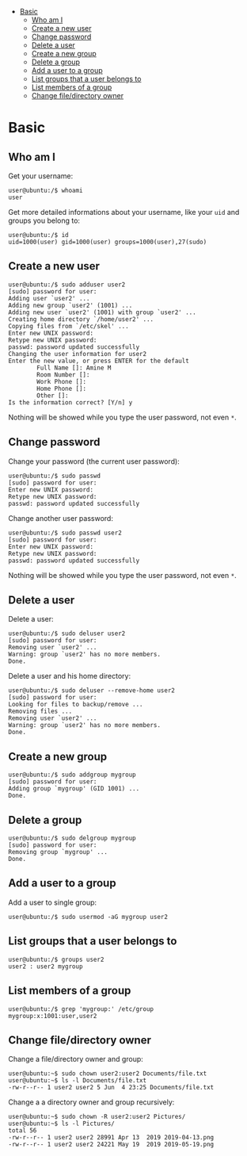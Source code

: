 - [Basic](#basic)
  - [Who am I](#who-am-i)
  - [Create a new user](#create-a-new-user)
  - [Change password](#change-password)
  - [Delete a user](#delete-a-user)
  - [Create a new group](#create-a-new-group)
  - [Delete a group](#delete-a-group)
  - [Add a user to a group](#add-a-user-to-a-group)
  - [List groups that a user belongs to](#list-groups-that-a-user-belongs-to)
  - [List members of a group](#list-members-of-a-group)
  - [Change file/directory owner](#change-filedirectory-owner)


# Basic

## Who am I
Get your username:
```console
user@ubuntu:/$ whoami
user
```

Get more detailed informations about your username, like your `uid` and groups you belong to: 
```console
user@ubuntu:/$ id
uid=1000(user) gid=1000(user) groups=1000(user),27(sudo)
```

## Create a new user
```console
user@ubuntu:/$ sudo adduser user2
[sudo] password for user:
Adding user `user2' ...
Adding new group `user2' (1001) ...
Adding new user `user2' (1001) with group `user2' ...
Creating home directory `/home/user2' ...
Copying files from `/etc/skel' ...
Enter new UNIX password:
Retype new UNIX password:
passwd: password updated successfully
Changing the user information for user2
Enter the new value, or press ENTER for the default
        Full Name []: Amine M
        Room Number []:
        Work Phone []:
        Home Phone []:
        Other []:
Is the information correct? [Y/n] y
```

Nothing will be showed while you type the user password, not even `*`.

## Change password
Change your password (the current user password):
```console
user@ubuntu:/$ sudo passwd
[sudo] password for user: 
Enter new UNIX password: 
Retype new UNIX password: 
passwd: password updated successfully
```

Change another user password:
```console
user@ubuntu:/$ sudo passwd user2
[sudo] password for user: 
Enter new UNIX password: 
Retype new UNIX password: 
passwd: password updated successfully
```

Nothing will be showed while you type the user password, not even `*`.


## Delete a user
Delete a user:
```console
user@ubuntu:/$ sudo deluser user2
[sudo] password for user:
Removing user `user2' ...
Warning: group `user2' has no more members.
Done.
```

Delete a user and his home directory:
```console
user@ubuntu:/$ sudo deluser --remove-home user2
[sudo] password for user:
Looking for files to backup/remove ...
Removing files ...
Removing user `user2' ...
Warning: group `user2' has no more members.
Done.
```

## Create a new group
```console
user@ubuntu:/$ sudo addgroup mygroup
[sudo] password for user: 
Adding group `mygroup' (GID 1001) ...
Done.
```

## Delete a group
```console
user@ubuntu:/$ sudo delgroup mygroup
[sudo] password for user: 
Removing group `mygroup' ...
Done.
```


## Add a user to a group
Add a user to single group:
```console
user@ubuntu:/$ sudo usermod -aG mygroup user2
```

## List groups that a user belongs to
```console
user@ubuntu:/$ groups user2
user2 : user2 mygroup
```

## List members of a group
```console
user@ubuntu:/$ grep 'mygroup:' /etc/group
mygroup:x:1001:user,user2
```

## Change file/directory owner
Change a file/directory owner and group:
```console
user@ubuntu:~$ sudo chown user2:user2 Documents/file.txt 
user@ubuntu:~$ ls -l Documents/file.txt 
-rw-r--r-- 1 user2 user2 5 Jun  4 23:25 Documents/file.txt
```

Change a a directory owner and group recursively:
```console
user@ubuntu:~$ sudo chown -R user2:user2 Pictures/
user@ubuntu:~$ ls -l Pictures/
total 56
-rw-r--r-- 1 user2 user2 28991 Apr 13  2019 2019-04-13.png
-rw-r--r-- 1 user2 user2 24221 May 19  2019 2019-05-19.png
```

<!--
Change file/dir permissions
Execute commands as superuser
Allow a user to execute commands as root
Execute command as another user
Login as another user
files /etc/passwd and /etc/group
chattr
-->